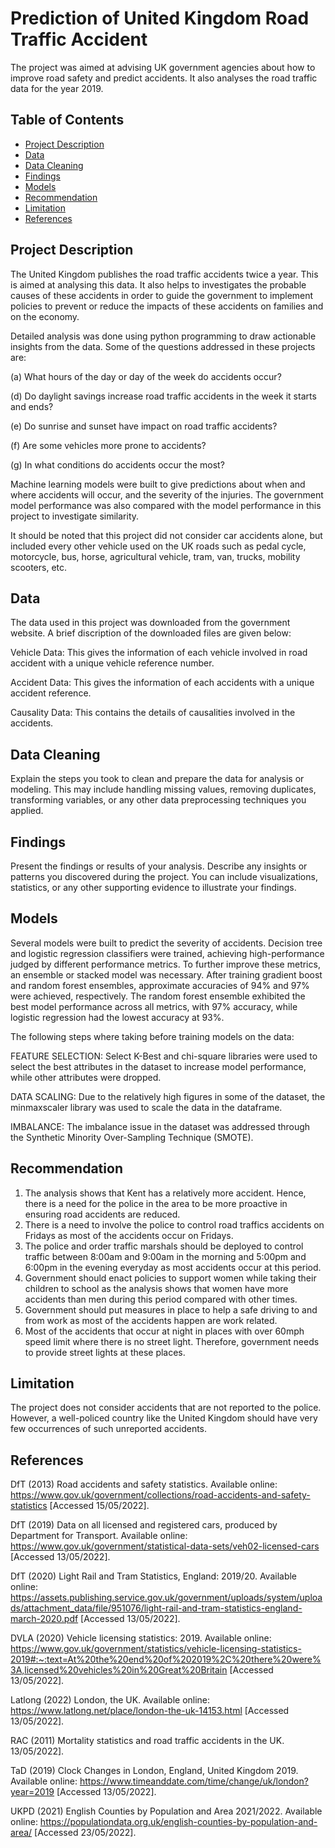 # Prediction of United Kingdom Road Traffic Accident

The project was aimed at advising UK government agencies about how to improve road safety and predict accidents. It also analyses the road traffic data for the year 2019.

## Table of Contents

- [Project Description](#project-description)
- [Data](#data)
- [Data Cleaning](#data-cleaning)
- [Findings](#findings)
- [Models](#models)
- [Recommendation](#recommendation)
- [Limitation](#limitation)
- [References](#references)

## Project Description

The United Kingdom publishes the road traffic accidents twice a year. This is aimed at analysing this data. It also helps to investigates the probable causes of these accidents in order to guide the government to implement policies to prevent or reduce the impacts of these accidents on families and on the economy.

Detailed analysis was done using python programming to draw actionable insights from the data. Some of the questions addressed in these projects are:

(a)	What hours of the day or day of the week do accidents occur?

(d)	Do daylight savings increase road traffic accidents in the week it starts and ends?

(e)	Do sunrise and sunset have impact on road traffic accidents?

(f)	Are some vehicles more prone to accidents?

(g)	In what conditions do accidents occur the most?

Machine learning models were built to give predictions about when and where accidents will occur, and the severity of the injuries. The government model performance was also compared with the model performance in this project to investigate similarity.

It should be noted that this project did not consider car accidents alone, but included every other vehicle used on the UK roads such as pedal cycle, motorcycle, bus, horse, agricultural vehicle, tram, van, trucks, mobility scooters, etc.




## Data

The data used in this project was downloaded from the government website. A brief discription of the downloaded files are given below:

Vehicle Data: This gives the information of each vehicle involved in road accident with a unique vehicle reference number.

Accident Data: This gives the information of each accidents with a unique accident reference.

Causality Data: This contains the details of causalities involved in the accidents.

## Data Cleaning

Explain the steps you took to clean and prepare the data for analysis or modeling. This may include handling missing values, removing duplicates, transforming variables, or any other data preprocessing techniques you applied.

## Findings

Present the findings or results of your analysis. Describe any insights or patterns you discovered during the project. You can include visualizations, statistics, or any other supporting evidence to illustrate your findings.

## Models

Several models were built to predict the severity of accidents. Decision tree and logistic regression classifiers were trained, achieving high-performance judged by different performance metrics. To further improve these metrics, an ensemble or stacked model was necessary. After training gradient boost and random forest ensembles, approximate accuracies of 94% and 97% were achieved, respectively. The random forest ensemble exhibited the best model performance across all metrics, with 97% accuracy, while logistic regression had the lowest accuracy at 93%.

The following steps where taking before training models on the data: 

FEATURE SELECTION: Select K-Best and chi-square libraries were used to select the best attributes in the dataset to increase model performance, while other attributes were dropped.

DATA SCALING: Due to the relatively high figures in some of the dataset, the minmaxscaler library was used to scale the data in the dataframe.

IMBALANCE: The imbalance issue in the dataset was addressed through the Synthetic Minority Over-Sampling Technique (SMOTE).


## Recommendation
1.	The analysis shows that Kent has a relatively more accident. Hence, there is a need for the police in the area to be more proactive in ensuring road accidents are reduced.
2.	There is a need to involve the police to control road traffics accidents on Fridays as most of the accidents occur on Fridays.
3.	The police and order traffic marshals should be deployed to control traffic between 8:00am and 9:00am in the morning and 5:00pm and 6:00pm in the evening everyday as most accidents occur at this period.
4.	Government should enact policies to support women while taking their children to school as the analysis shows that women have more accidents than men during this period compared with other times.
5.	Government should put measures in place to help a safe driving to and from work as most of the accidents happen are work related. 
6.	Most of the accidents that occur at night in places with over 60mph speed limit where there is no street light. Therefore, government needs to provide street lights at these places.


## Limitation

The project does not consider accidents that are not reported to the police. However, a well-policed country like the United Kingdom should have very few occurrences of such unreported accidents.

## References

DfT (2013) Road accidents and safety statistics. Available online: https://www.gov.uk/government/collections/road-accidents-and-safety-statistics [Accessed 15/05/2022].

DfT (2019) Data on all licensed and registered cars, produced by Department for Transport. Available online: https://www.gov.uk/government/statistical-data-sets/veh02-licensed-cars [Accessed 13/05/2022].

DfT (2020) Light Rail and Tram Statistics,
England: 2019/20.  Available online: https://assets.publishing.service.gov.uk/government/uploads/system/uploads/attachment_data/file/951076/light-rail-and-tram-statistics-england-march-2020.pdf [Accessed 13/05/2022].

DVLA (2020) Vehicle licensing statistics: 2019. Available online: https://www.gov.uk/government/statistics/vehicle-licensing-statistics-2019#:~:text=At%20the%20end%20of%202019%2C%20there%20were%3A,licensed%20vehicles%20in%20Great%20Britain [Accessed 13/05/2022].

Latlong (2022) London, the UK. Available online: https://www.latlong.net/place/london-the-uk-14153.html [Accessed 13/05/2022].

RAC (2011) Mortality statistics and road traffic accidents in the UK. 13/05/2022].

TaD (2019) Clock Changes in London, England, United Kingdom 2019. Available online: https://www.timeanddate.com/time/change/uk/london?year=2019 [Accessed 13/05/2022].

UKPD (2021) English Counties by Population and Area 2021/2022. Available online: https://populationdata.org.uk/english-counties-by-population-and-area/ [Accessed 23/05/2022].

